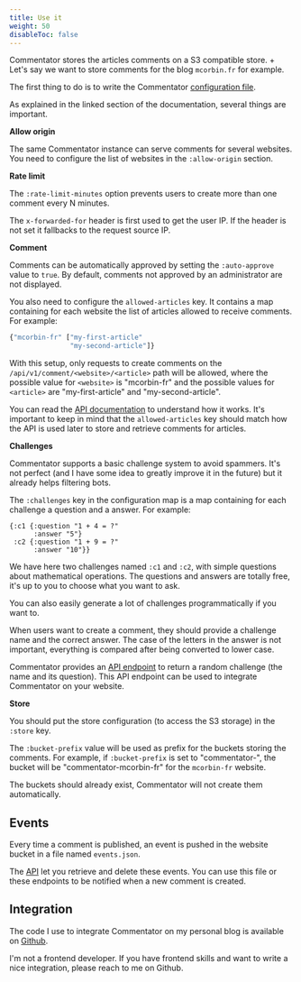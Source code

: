 ```yaml
---
title: Use it
weight: 50
disableToc: false
---
```


Commentator stores the articles comments on a S3 compatible store. +
Let's say we want to store comments for the blog `mcorbin.fr` for example.

The first thing to do is to write the Commentator [configuration file](/howto/configuration/).

As explained in the linked section of the documentation, several things are important.

**Allow origin**

The same Commentator instance can serve comments for several websites. You need to configure the list of websites in the `:allow-origin` section.

**Rate limit**

The `:rate-limit-minutes` option prevents users to create more than one comment every N minutes.

The `x-forwarded-for` header is first used to get the user IP. If the header is not set it fallbacks to the request source IP.

**Comment**

Comments can be automatically approved by setting the `:auto-approve` value to `true`. By default, comments not approved by an administrator are not displayed.

You also need to configure the `allowed-articles` key. It contains a map containing for each website the list of articles allowed to receive comments. For example:

```clojure
{"mcorbin-fr" ["my-first-article"
               "my-second-article"]}
```

With this setup, only requests to create comments on the `/api/v1/comment/<website>/<article>` path will be allowed, where the possible value for `<website>` is "mcorbin-fr" and the possible values for `<article>` are "my-first-article" and "my-second-article".

You can read the [API documentation](/api/comments/) to understand how it works. It's important to keep in mind that the `allowed-articles` key should match how the API is used later to store and retrieve comments for articles.

**Challenges**

Commentator supports a basic challenge system to avoid spammers. It's not perfect (and I have some idea to greatly improve it in the future) but it already helps filtering bots.

The `:challenges` key in the configuration map is a map containing for each challenge a question and a answer. For example:

```
{:c1 {:question "1 + 4 = ?"
      :answer "5"}
 :c2 {:question "1 + 9 = ?"
      :answer "10"}}
```

We have here two challenges named `:c1` and `:c2`, with simple questions about mathematical operations. The questions and answers are totally free, it's up to you to choose what you want to ask.

You can also easily generate a lot of challenges programmatically if you want to.

When users want to create a comment, they should provide a challenge name and the correct answer. The case of the letters in the answer is not important, everything is compared after being converted to lower case.

Commentator provides an [API endpoint](/api/comments/) to return a random challenge (the name and its question). This API endpoint can be used to integrate Commentator on your website.

**Store**

You should put the store configuration (to access the S3 storage) in the `:store` key.

The `:bucket-prefix` value will be used as prefix for the buckets storing the comments. For example, if `:bucket-prefix` is set to "commentator-", the bucket will be "commentator-mcorbin-fr" for the `mcorbin-fr` website.

The buckets should already exist, Commentator will not create them automatically.

## Events

Every time a comment is published, an event is pushed in the website bucket in a file named `events.json`.

The [API](/api/events/) let you retrieve and delete these events. You can use this file or these endpoints to be notified when a new comment is created.

## Integration

The code I use to integrate Commentator on my personal blog is available on [Github](https://github.com/mcorbin/commentator/blob/master/integration/mcorbin/page.html).

I'm not a frontend developer. If you have frontend skills and want to write a nice integration, please reach to me on Github.
